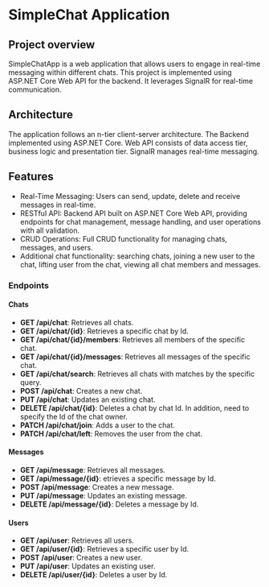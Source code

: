 # SimpleChat Application

## Project overview

SimpleChatApp is a web application that allows users to engage in real-time messaging within different chats. This project is implemented using ASP.NET Core Web API for the backend. It leverages SignalR for real-time communication.

## Architecture

The application follows an n-tier client-server architecture. The Backend implemented using ASP.NET Core. Web API consists of data access tier, business logic and presentation tier. SignalR manages real-time messaging.

## Features

- Real-Time Messaging: Users can send, update, delete and receive messages in real-time.
- RESTful API: Backend API built on ASP.NET Core Web API, providing endpoints for chat management, message handling, and user operations with all validation.
- CRUD Operations: Full CRUD functionality for managing chats, messages, and users.
- Additional chat functionality: searching chats, joining a new user to the chat, lifting user from the chat, viewing all chat members and messages.

### Endpoints

#### Chats

- **GET /api/chat**: Retrieves all chats.
- **GET /api/chat/{id}**: Retrieves a specific chat by Id.
- **GET /api/chat/{id}/members**: Retrieves all members of the specific chat.
- **GET /api/chat/{id}/messages**: Retrieves all messages of the specific chat.
- **GET /api/chat/search**: Retrieves all chats with matches by the specific query.
- **POST /api/chat**: Creates a new chat.
- **PUT /api/chat**: Updates an existing chat.
- **DELETE /api/chat/{id}**: Deletes a chat by chat Id. In addition, need to specify the Id of the chat owner.
- **PATCH /api/chat/join**: Adds a user to the chat.
- **PATCH /api/chat/left**: Removes the user from the chat.

#### Messages

- **GET /api/message**: Retrieves all messages.
- **GET /api/message/{id}**: etrieves a specific message by Id.
- **POST /api/message**: Creates a new message.
- **PUT /api/message**: Updates an existing message.
- **DELETE /api/message/{id}**: Deletes a message by Id.

#### Users

- **GET /api/user**: Retrieves all users.
- **GET /api/user/{id}**: Retrieves a specific user by Id.
- **POST /api/user**: Creates a new user.
- **PUT /api/user**: Updates an existing user.
- **DELETE /api/user/{id}**: Deletes a user by Id.